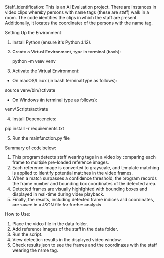 Staff_identification:
This is an AI Evaluation project. There are instances in video clips whereby persons with name tags (these are staff) walk in a room. The code identifies the clips in which the staff are present. Additionally,  it locates the coordinates of the persons with the name tag.

Setting Up the Environment
1) Install Python (ensure it's Python 3.12).
2) Create a Virtual Environment, type in terminal (bash):

   python -m venv venv
3) Activate the Virtual Environment:
- On macOS/Linux (in bash terminal type as follows):

source venv/bin/activate

- On Windows (in terminal type as follows):

venv\Scripts\activate

4) Install Dependencies:

pip install -r requirements.txt

5) Run the mainfunction.py file

Summary of code below:
1) This program detects staff wearing tags in a video by comparing each frame to multiple pre-loaded reference images. 
2) Each reference image is converted to grayscale, and template matching is applied to identify potential matches in 
   the video frames. 
3) When a match surpasses a confidence threshold, the program records the frame number and bounding box coordinates 
   of the detected area. 
4) Detected frames are visually highlighted with bounding boxes and displayed in real-time during video playback. 
5) Finally, the results, including detected frame indices and coordinates, are saved in a JSON file for further analysis.

How to Use:
1) Place the video file in the data folder.
2) Add reference images of the staff in the data folder.
3) Run the script.
4) View detection results in the displayed video window.
5) Check results.json to see the frames and the coordinates with the staff wearing the name tag.
